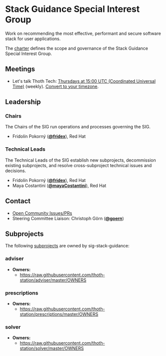 <!---
This is an autogenerated file!

Please do not edit this file directly, but instead make changes to the
sigs.yaml file in the project root.

To understand how this file is generated, see https://git.k8s.io/community/generator/README.md

for Thoth we use `podman run --rm -e WHAT -e GO111MODULE=on -e GOPROXY -v $(pwd):/go/src/app:Z golang:1.12 make -C /go/src/app generate`

--->

# Stack Guidance Special Interest Group

Work on recommending the most effective, performant and secure software stack for user applications.

The [charter](charter.md) defines the scope and governance of the Stack Guidance Special Interest Group.

## Meetings
* Let's talk Thoth Tech: [Thursdays at 15:00 UTC (Coordinated Universal Time)](https://meet.google.com/kxd-axiz-tym) (weekly). [Convert to your timezone](http://www.thetimezoneconverter.com/?t=15:00&tz=UTC%20%28Coordinated%20Universal%20Time%29).

## Leadership

### Chairs

The Chairs of the SIG run operations and processes governing the SIG.

* Fridolín Pokorný (**[@fridex](https://github.com/fridex)**), Red Hat

### Technical Leads

The Technical Leads of the SIG establish new subprojects, decommission existing
subprojects, and resolve cross-subproject technical issues and decisions.

* Fridolín Pokorný (**[@fridex](https://github.com/fridex)**), Red Hat
* Maya Costantini (**[@mayaCostantini](https://github.com/mayaCostantini)**), Red Hat

## Contact
- [Open Community Issues/PRs](https://github.com/kubernetes/community/labels/sig%2Fstack-guidance)
- Steering Committee Liaison: Christoph Görn (**[@goern](https://github.com/goern)**)

## Subprojects

The following [subprojects][subproject-definition] are owned by sig-stack-guidance:
### adviser
- **Owners:**
  - https://raw.githubusercontent.com/thoth-station/adviser/master/OWNERS
### prescriptions
- **Owners:**
  - https://raw.githubusercontent.com/thoth-station/prescriptions/master/OWNERS
### solver
- **Owners:**
  - https://raw.githubusercontent.com/thoth-station/solver/master/OWNERS

[subproject-definition]: https://github.com/kubernetes/community/blob/master/governance.md#subprojects
<!-- BEGIN CUSTOM CONTENT -->

<!-- END CUSTOM CONTENT -->
